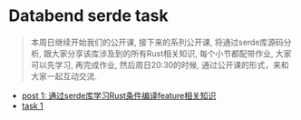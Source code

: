 # Databend serde task

> 本周日继续开始我们的公开课, 接下来的系列公开课, 将通过serde库源码分析, 跟大家分享该库涉及到的所有Rust相关知识, 每个小节都配带作业, 大家可以先学习, 再完成作业, 然后周日20:30的时候, 通过公开课的形式，来和大家一起互动交流.

- [post 1: 通过serde库学习Rust条件编译feature相关知识](https://mp.weixin.qq.com/s/Vbu3X6z88I4K9IzSLLDQHA)
- [task 1](https://mp.weixin.qq.com/s/EZ-m6AgSS4bCOrkeGhD6hA)
